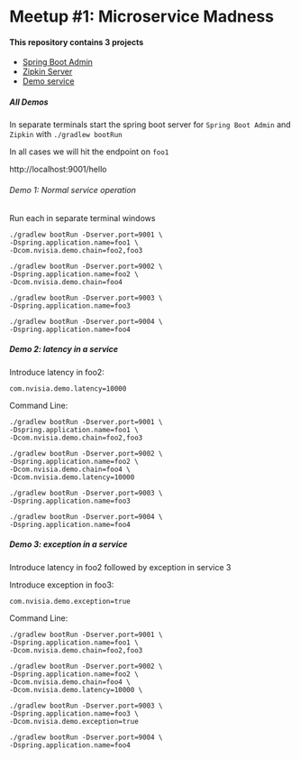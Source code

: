 # Meetup #1: Microservice Madness

#### This repository contains 3 projects

- [Spring Boot Admin](spring-boot-admin-server/README.md)
- [Zipkin Server](zipkin-server/README.md)
- [Demo service](demo/README.md)

##### All Demos

In separate terminals start the spring boot server for `Spring Boot Admin` and `Zipkin` with `./gradlew bootRun`

In all cases we will hit the endpoint on `foo1`

http://localhost:9001/hello

###### Demo 1: Normal service operation

Run each in separate terminal windows

```
./gradlew bootRun -Dserver.port=9001 \
-Dspring.application.name=foo1 \
-Dcom.nvisia.demo.chain=foo2,foo3
```

```
./gradlew bootRun -Dserver.port=9002 \
-Dspring.application.name=foo2 \
-Dcom.nvisia.demo.chain=foo4
```

```
./gradlew bootRun -Dserver.port=9003 \
-Dspring.application.name=foo3
```

```
./gradlew bootRun -Dserver.port=9004 \
-Dspring.application.name=foo4
```


##### Demo 2: latency in a service

Introduce latency in foo2:

```
com.nvisia.demo.latency=10000
```

Command Line:
```
./gradlew bootRun -Dserver.port=9001 \
-Dspring.application.name=foo1 \
-Dcom.nvisia.demo.chain=foo2,foo3
```

```
./gradlew bootRun -Dserver.port=9002 \
-Dspring.application.name=foo2 \
-Dcom.nvisia.demo.chain=foo4 \
-Dcom.nvisia.demo.latency=10000
```

```
./gradlew bootRun -Dserver.port=9003 \
-Dspring.application.name=foo3
```

```
./gradlew bootRun -Dserver.port=9004 \
-Dspring.application.name=foo4
```

##### Demo 3: exception in a service

Introduce latency in foo2 followed by exception in
service 3

Introduce exception in foo3:
```
com.nvisia.demo.exception=true
```

Command Line:
```
./gradlew bootRun -Dserver.port=9001 \
-Dspring.application.name=foo1 \
-Dcom.nvisia.demo.chain=foo2,foo3
```

```
./gradlew bootRun -Dserver.port=9002 \
-Dspring.application.name=foo2 \
-Dcom.nvisia.demo.chain=foo4 \
-Dcom.nvisia.demo.latency=10000 \
```

```
./gradlew bootRun -Dserver.port=9003 \
-Dspring.application.name=foo3 \
-Dcom.nvisia.demo.exception=true
```

```
./gradlew bootRun -Dserver.port=9004 \
-Dspring.application.name=foo4
```
